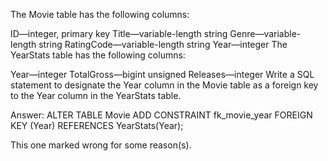 The Movie table has the following columns:

ID—integer, primary key
Title—variable-length string
Genre—variable-length string
RatingCode—variable-length string
Year—integer
The YearStats table has the following columns:

Year—integer
TotalGross—bigint unsigned
Releases—integer
Write a SQL statement to designate the Year column in the Movie table as a foreign key to the Year column in the YearStats table.

Answer:
ALTER TABLE Movie
ADD CONSTRAINT fk_movie_year FOREIGN KEY (Year)
    REFERENCES YearStats(Year);

This one marked wrong for some reason(s).
